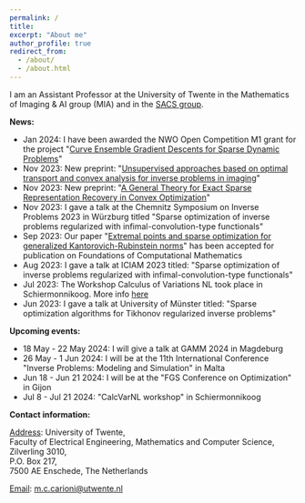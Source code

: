 ```yaml
---
permalink: /
title: 
excerpt: "About me"
author_profile: true
redirect_from: 
  - /about/
  - /about.html
---
```


I am an Assistant Professor at the University of Twente in the Mathematics of Imaging & AI group (MIA) and in the [SACS group](https://www.utwente.nl/en/eemcs/sacs/).




<b> News: </b>  
  * Jan 2024: I have been awarded the NWO Open Competition M1 grant for the project "[Curve Ensemble Gradient Descents for Sparse Dynamic Problems](https://www.nwo.nl/en/news/sixteen-innovative-research-projects-launched-through-open-competition-domain-science-m-programme)"
  * Nov 2023: New preprint: "[Unsupervised approaches based on optimal transport and convex analysis for inverse problems in imaging](https://arxiv.org/pdf/2311.08972.pdf)"
  * Nov 2023: New preprint: "[A General Theory for Exact Sparse Representation Recovery in Convex Optimization](https://arxiv.org/pdf/2311.08072.pdf)"
  * Nov 2023: I gave a talk at the Chemnitz Symposium on Inverse Problems 2023 in Würzburg titled "Sparse optimization of inverse problems regularized with infimal-convolution-type functionals"
  * Sep 2023: Our paper "[Extremal points and sparse optimization for generalized Kantorovich-Rubinstein norms](https://arxiv.org/pdf/2209.09167.pdf)" has been accepted for publication on Foundations of Computational Mathematics
  * Aug 2023: I gave a talk at ICIAM 2023 titled: "Sparse optimization of inverse problems regularized with infimal-convolution-type functionals"
  * Jul 2023: The Workshop Calculus of Variations NL took place in Schiermonnikoog. More info [here](https://www.calcvar.nl/events)
  * Jun 2023: I gave a talk at University of Münster titled: "Sparse optimization algorithms for Tikhonov regularized inverse problems"


<b> Upcoming events: </b>
  * 18 May - 22 May 2024: I will give a talk at GAMM 2024 in Magdeburg 
  * 26 May - 1 Jun 2024: I will be at the 11th International Conference "Inverse Problems: Modeling and Simulation" in Malta
  * Jun 18 - Jun 21 2024: I will be at the "FGS Conference on Optimization" in Gijon
  * Jul 8 - Jul 21 2024: "CalcVarNL workshop" in Schiermonnikoog

<b> Contact information: </b>

<u>Address</u>: University of Twente, <br> 
Faculty of Electrical Engineering, Mathematics and Computer Science, <br>
Zilverling  3010, <br>
P.O. Box 217, <br>
7500 AE Enschede, The Netherlands

<u>Email</u>: m.c.carioni@utwente.nl
